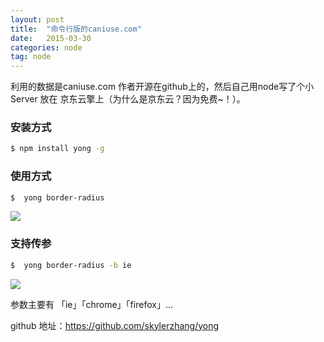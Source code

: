 ```yaml
---
layout: post
title:  "命令行版的caniuse.com"
date:   2015-03-30
categories: node
tag: node
---
```



利用的数据是caniuse.com 作者开源在github上的，然后自己用node写了个小Server 放在 京东云擎上（为什么是京东云？因为免费~！）。

### 安装方式
```bash
$ npm install yong -g
```

### 使用方式
```bash
$  yong border-radius
```

![ ](http://www.skylerzhang.com/assets/images/yong.jpg)

### 支持传参
```bash
$  yong border-radius -b ie
```

![ ](http://www.skylerzhang.com/assets/images/yong-b.jpg)

参数主要有 「ie」「chrome」「firefox」...


github 地址：https://github.com/skylerzhang/yong